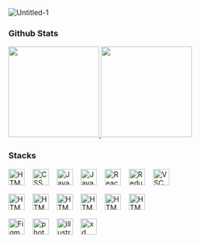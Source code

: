 ![Untitled-1](https://user-images.githubusercontent.com/8890754/104114713-d9b2ef80-534a-11eb-9c78-58bd90a2f716.gif)


### Github Stats
<!--
[![hdaleee's GitHub stats](https://github-readme-stats.vercel.app/api?username=hdaleee&hide=stars,issues&show_icons=true&count_private=true&theme=tokyonight)](https://github.com/hdaleee/github-readme-stats)

[![hdaleee's GitHub stats](https://github-readme-stats.vercel.app/api/top-langs/?username=hdaleee&theme=tokyonight&exclude_repo=Jagi,assignment&layout=compact)](https://github.com/hdaleee/github-readme-stats)
-->

 <a href="#" class='box' >
  <img src="https://github-readme-stats.vercel.app/api?username=hdaleee&theme=tokyonight&show_icons=true" height="180px">
 </a>
 <a href="#" class='box' >
  <img src="https://github-readme-stats.vercel.app/api/top-langs/?username=hdaleee&theme=tokyonight&exclude_repo=Jagi,assignment&layout=compact" height="180px">
 </a>

<p></p>

### Stacks
<p align="left">
<img src="https://cdn.simpleicons.org/html5/_/white" width="32px" height="32px" alt="HTML">
&nbsp;&nbsp;
<img src="https://cdn.simpleicons.org/css3/_/white" width="32px" height="32px" alt="CSS">
&nbsp;&nbsp;
<img src="https://cdn.simpleicons.org/javascript/_/white" width="32px" height="32px" alt="JavaScript">
&nbsp;&nbsp;
<img src="https://cdn.simpleicons.org/typescript/_/white" width="32px" height="32px" alt="JavaScript">
&nbsp;&nbsp;
<img src="https://cdn.simpleicons.org/react/_/white" width="32px" height="32px" alt="React">
&nbsp;&nbsp;
<img src="https://cdn.simpleicons.org/redux/_/white" width="32px" height="32px" alt="Redux">
&nbsp;&nbsp;
<img src="https://cdn.simpleicons.org/visualstudiocode/_/white" width="32px" height="32px" alt="VSC">
&nbsp;&nbsp;
</p>

<p align="left">
<img src="https://cdn.simpleicons.org/socket.io/_/white" width="32px" height="32px" alt="HTML">
&nbsp;&nbsp;
<img src="https://cdn.simpleicons.org/ffmpeg/_/white" width="32px" height="32px" alt="HTML">
&nbsp;&nbsp;
<img src="https://cdn.simpleicons.org/node.js/_/white" width="32px" height="32px" alt="HTML">
&nbsp;&nbsp;
<img src="https://cdn.simpleicons.org/insomnia/_/white" width="32px" height="32px" alt="HTML">
&nbsp;&nbsp;
<img src="https://cdn.simpleicons.org/storybook/_/white" width="32px" height="32px" alt="HTML">
&nbsp;&nbsp;
<img src="https://cdn.simpleicons.org/zsh/_/white" width="32px" height="32px" alt="HTML">
&nbsp;&nbsp;
</p>

<p align="left">
<img src="https://cdn.simpleicons.org/figma/_/white" width="32px" height="32px" alt="Figma">
&nbsp;&nbsp;
<img src="https://cdn.simpleicons.org/adobephotoshop/_/white" width="32px" height="32px" alt="photoshop">
&nbsp;&nbsp;
<img src="https://cdn.simpleicons.org/adobeillustrator/_/white" width="32px" height="32px" alt="illustrator">
&nbsp;&nbsp;
<img src="https://cdn.simpleicons.org/adobexd/_/white" width="32px" height="32px" alt="xd">
</p>
 
